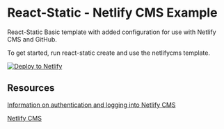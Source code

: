 # React-Static - Netlify CMS Example

React-Static Basic template with added configuration for use with Netlify CMS and GitHub.

To get started, run react-static create and use the netlifycms template.

[![Deploy to Netlify](https://www.netlify.com/img/deploy/button.svg)](https://app.netlify.com/start/deploy?repository=https://github.com/nozzle/react-static/tree/master/examples/netlifycms.git)

## Resources

[Information on authentication and logging into Netlify CMS](https://www.netlifycms.org/docs/add-to-your-site/#authentication)

[Netlify CMS](https://github.com/netlify/netlify-cms.git)